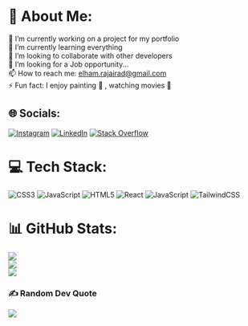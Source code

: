 # 💫 About Me:
🔭 I’m currently working on a project for my portfolio<br>🌱 I’m currently learning everything<br>👯 I’m looking to collaborate with other developers<br>🤔 I’m looking for a Job opportunity...<br>📫 How to reach me: elham.rajairad@gmail.com<br>⚡ Fun fact: I enjoy painting 🎨 , watching movies 🎥


## 🌐 Socials:
[![Instagram](https://img.shields.io/badge/Instagram-%23E4405F.svg?logo=Instagram&logoColor=white)](https://instagram.com/@e.rajaee) [![LinkedIn](https://img.shields.io/badge/LinkedIn-%230077B5.svg?logo=linkedin&logoColor=white)](https://linkedin.com/in/https://www.linkedin.com/in/elham-rajaee-rad) [![Stack Overflow](https://img.shields.io/badge/-Stackoverflow-FE7A16?logo=stack-overflow&logoColor=white)](https://stackoverflow.com/users/12586347) 

# 💻 Tech Stack:
![CSS3](https://img.shields.io/badge/css3-%231572B6.svg?style=for-the-badge&logo=css3&logoColor=white) ![JavaScript](https://img.shields.io/badge/javascript-%23323330.svg?style=for-the-badge&logo=javascript&logoColor=%23F7DF1E) ![HTML5](https://img.shields.io/badge/html5-%23E34F26.svg?style=for-the-badge&logo=html5&logoColor=white) ![React](https://img.shields.io/badge/react-%2320232a.svg?style=for-the-badge&logo=react&logoColor=%2361DAFB) ![JavaScript](https://img.shields.io/badge/javascript-%23323330.svg?style=for-the-badge&logo=javascript&logoColor=%23F7DF1E) ![TailwindCSS](https://img.shields.io/badge/tailwindcss-%2338B2AC.svg?style=for-the-badge&logo=tailwind-css&logoColor=white)
# 📊 GitHub Stats:
![](https://github-readme-stats.vercel.app/api?username=elhamrajairad&theme=blue-green&hide_border=true&include_all_commits=false&count_private=false)<br/>
![](https://github-readme-streak-stats.herokuapp.com/?user=elhamrajairad&theme=blue-green&hide_border=true)<br/>
![](https://github-readme-stats.vercel.app/api/top-langs/?username=elhamrajairad&theme=blue-green&hide_border=true&include_all_commits=false&count_private=false&layout=compact)

### ✍️ Random Dev Quote
![](https://quotes-github-readme.vercel.app/api?type=horizontal&theme=radical)

<!-- Proudly created with GPRM ( https://gprm.itsvg.in ) -->
